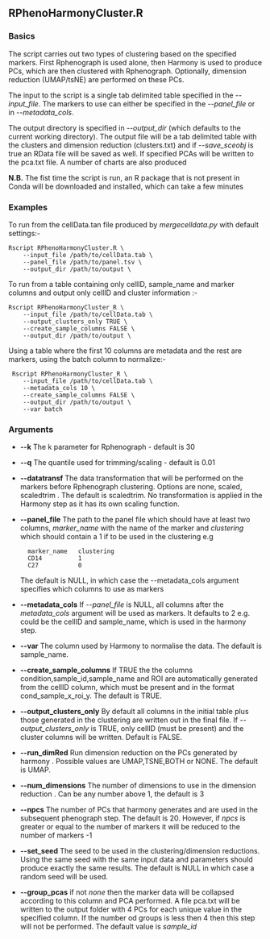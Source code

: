 ## RPhenoHarmonyCluster.R

### Basics

The script carries out two types of clustering based on the specified markers. First Rphenograph is used alone, then Harmony is used to produce PCs, which are then clustered with Rphenograph. Optionally, dimension reduction (UMAP/tsNE) are performed on these PCs. 

The input to the script is a single tab delimited table specified in the  _--input_file_. The markers to use can either be specified in the _--panel_file_ or in _--metadata_cols_.

The output directory is specified in _--output_dir_ (which defaults to the current working directory). The output file will be a tab delimited table with the clusters and dimension reduction (clusters.txt)  and if _--save_sceobj_ is true an RData file will be saved as well.
If specified PCAs will be written to the pca.txt file. A number of charts are also produced

**N.B.** The fist time the script is run, an R package that is not present in Conda will be downloaded and installed, which can take a few minutes

### Examples

To run from the cellData.tan file produced by _mergecelldata.py_ with default settings:-

    Rscript RPhenoHarmonyCluster.R \
        --input_file /path/to/cellData.tab \
        --panel_file /path/to/panel.tsv \
        --output_dir /path/to/output \


To run from a table containing only cellID, sample_name and marker columns and output only cellID and cluster information :-

    Rscript RPhenoHarmonyCluster_R \
        --input_file /path/to/cellData.tab \
        --output_clusters_only TRUE \
        --create_sample_columns FALSE \
        --output_dir /path/to/output \

Using a table where the first 10 columns are metadata and the rest are markers, using the batch column to normalize:-

     Rscript RPhenoHarmonyCluster_R \
        --input_file /path/to/cellData.tab \
        --metadata_cols 10 \
        --create_sample_columns FALSE \
        --output_dir /path/to/output \
        --var batch

### Arguments

* **--k** The k parameter for Rphenograph - default is 30

* **--q** The quantile used for trimming/scaling - default is 0.01

* **--datatransf** The data transformation that will be performed on the markers before Rphenograph clustering. Options are none, scaled, scaledtrim . The default is scaledtrim. No transformation is applied in the Harmony step as it has its own scaling function.

* **--panel_file** The path to the panel file which should have at least two columns, _marker_name_ with the name of the marker and _clustering_ which should contain a 1 if to be used in the clustering e.g

        marker_name   clustering
        CD14          1
        C27           0
        
   The default is NULL, in which case the --metadata_cols argument specifies which columns to use as markers


* **--metadata_cols** If _--panel_file_ is NULL, all columns after the _metadata_cols_ argument will be used as markers. It defaults to 2 e.g. could be the cellID and sample_name, which is used in the harmony step.

* **--var**  The column used by Harmony to normalise the data. The default is sample_name.

* **--create_sample_columns** If TRUE the the columns condition,sample_id,sample_name and ROI are automatically generated from the cellID column, which must be present and in the format cond_sample_x_roi_y. The default is TRUE.

* **--output_clusters_only** By default all columns in the initial table plus those generated in the clustering are written out in the final file. If *--output_clusters_only* is TRUE, only cellID (must be present) and the cluster columns will be written. Default is FALSE.

* **--run_dimRed** Run dimension reduction on the PCs generated by harmony . Possible values are UMAP,TSNE,BOTH or NONE. The default is UMAP.

* **--num_dimensions** The number of dimensions to use in the dimension reduction . Can be any number above 1, the default is 3

* **--npcs** The number of PCs that harmony generates and are used in the subsequent phenograph step. The default is 20. However, if _npcs_ is greater or equal to the number of markers it will be reduced to the number of markers -1

* **--set_seed** The seed to be used in the clustering/dimension reductions. Using the same seed with the same input data and parameters should produce exactly the same results. The default is NULL in which case a random seed will be used.

* **--group_pcas** if not _none_ then the marker data will be collapsed according to this column and PCA performed. A file pca.txt will be written to the output folder with 4 PCs for each unique value in the specified column. If the number od groups is less then 4 then this step will not be performed. The default value is _sample_id_